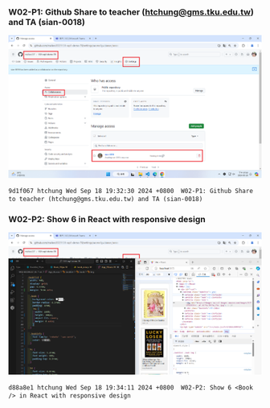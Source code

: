 ### W02-P1: Github Share to teacher (htchung@gms.tku.edu.tw) and TA (sian-0018)

![](w02-p1.png)

```
9d1f067 htchung Wed Sep 18 19:32:30 2024 +0800  W02-P1: Github Share to teacher (htchung@gms.tku.edu.tw) and TA (sian-0018)
```

### W02-P2: Show 6 <Book /> in React with responsive design

![](w02-p2.png)

```
d88a8e1 htchung Wed Sep 18 19:34:11 2024 +0800  W02-P2: Show 6 <Book /> in React with responsive design
```
